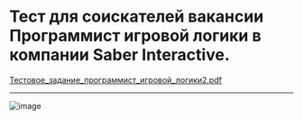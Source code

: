 # Тест  для соискателей вакансии Программист игровой логики в компании Saber Interactive.

[Тестовое_задание_программист_игровой_логики2.pdf](https://github.com/doker4451pro/Test/files/10294310/_._._._.2.pdf)
*** 
![image](https://user-images.githubusercontent.com/38101615/209336403-e79aae93-3371-4fdc-9497-617d88d8e6dd.png)


